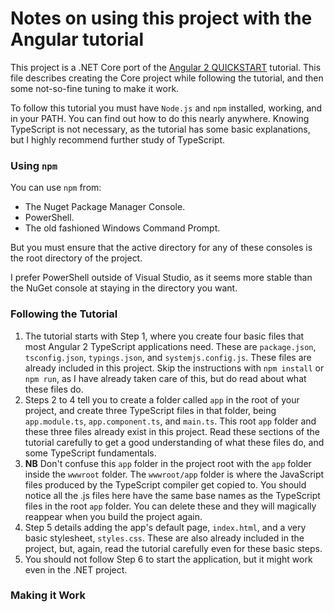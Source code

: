 ﻿# Notes on using this project with the Angular tutorial

This project is a .NET Core port of the [Angular 2 QUICKSTART](https://angular.io/docs/ts/latest/quickstart.html) tutorial. This file describes creating the Core project while following the tutorial, and then some not-so-fine tuning to make it work.

To follow this tutorial you must have `Node.js` and `npm` installed, working, and in your PATH. You can find out how to do this nearly anywhere. Knowing TypeScript is not necessary, as the tutorial has some basic explanations, but I highly recommend further study of TypeScript.

### Using `npm`

You can use `npm` from:

- The Nuget Package Manager Console.
- PowerShell.
- The old fashioned Windows Command Prompt.

But you must ensure that the active directory for any of these consoles is the root directory of the project.

I prefer PowerShell outside of Visual Studio, as it seems more stable than the NuGet console at staying in the directory you want.

### Following the Tutorial

1. The tutorial starts with Step 1, where you create four basic files that most Angular 2 TypeScript applications need. These are `package.json`, `tsconfig.json`, `typings.json`, and `systemjs.config.js`. These files are already included in this project. Skip the instructions with `npm install` or `npm run`, as I have already taken care of this, but do read about what these files do.
2. Steps 2 to 4 tell you to create a folder called `app` in the root of your project, and create three TypeScript files in that folder, being `app.module.ts`, `app.component.ts`, and `main.ts`. This root `app` folder and these three files already exist in this project. Read these sections of the tutorial carefully to get a good understanding of what these files do, and some TypeScript fundamentals. 
3. **NB** Don't confuse this `app` folder in the project root with the `app` folder inside the `wwwroot` folder. The `wwwroot/app` folder is where the JavaScript files produced by the TypeScript compiler get copied to. You should notice all the .js files here have the same base names as the TypeScript files in the root `app` folder. You can delete these and they will magically reappear when you build the project again.
4. Step 5 details adding the app's default page, `index.html`, and a very basic stylesheet, `styles.css`. These are also already included in the project, but, again, read the tutorial carefully even for these basic steps.
5. You should not follow Step 6 to start the application, but it might work even in the .NET project. 

### Making it Work